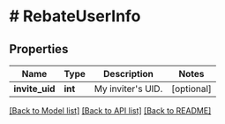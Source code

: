 # # RebateUserInfo

## Properties

Name | Type | Description | Notes
------------ | ------------- | ------------- | -------------
**invite_uid** | **int** | My inviter&#39;s UID. | [optional] 

[[Back to Model list]](../../README.md#documentation-for-models) [[Back to API list]](../../README.md#documentation-for-api-endpoints) [[Back to README]](../../README.md)
